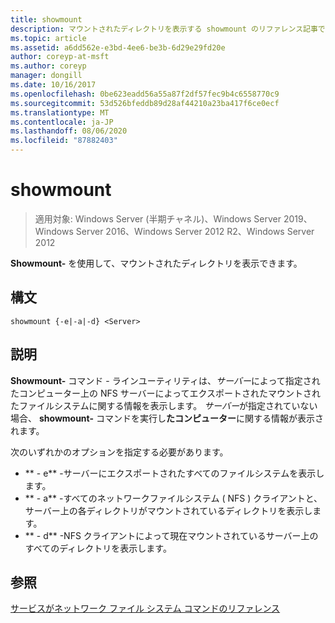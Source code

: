 ```yaml
---
title: showmount
description: マウントされたディレクトリを表示する showmount のリファレンス記事です。
ms.topic: article
ms.assetid: a6dd562e-e3bd-4ee6-be3b-6d29e29fd20e
author: coreyp-at-msft
ms.author: coreyp
manager: dongill
ms.date: 10/16/2017
ms.openlocfilehash: 0be623eadd56a55a87f2df57fec9b4c6558770c9
ms.sourcegitcommit: 53d526bfeddb89d28af44210a23ba417f6ce0ecf
ms.translationtype: MT
ms.contentlocale: ja-JP
ms.lasthandoff: 08/06/2020
ms.locfileid: "87882403"
---
```

# <a name="showmount"></a>showmount

> 適用対象: Windows Server (半期チャネル)、Windows Server 2019、Windows Server 2016、Windows Server 2012 R2、Windows Server 2012

**Showmount-** を使用して、マウントされたディレクトリを表示できます。

## <a name="syntax"></a>構文
```
showmount {-e|-a|-d} <Server>
```

## <a name="description"></a>説明
**Showmount-** コマンド \- ラインユーティリティは、*サーバー*によって指定されたコンピューター上の NFS サーバーによってエクスポートされたマウントされたファイルシステムに関する情報を表示します。 *サーバー*が指定されていない場合、 **showmount-** コマンドを実行し**たコンピューター**に関する情報が表示されます。

次のいずれかのオプションを指定する必要があります。

- ** \- e** -サーバーにエクスポートされたすべてのファイルシステムを表示します。
- ** \- a** -すべてのネットワークファイルシステム \( NFS \) クライアントと、サーバー上の各ディレクトリがマウントされているディレクトリを表示します。
- ** \- d** -NFS クライアントによって現在マウントされているサーバー上のすべてのディレクトリを表示します。

## <a name="see-also"></a>参照
[サービスがネットワーク ファイル システム コマンドのリファレンス](services-for-network-file-system-command-reference.md)